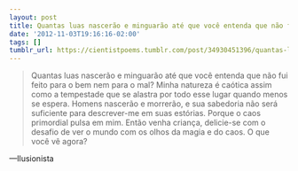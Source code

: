 ```yaml
---
layout: post
title: Quantas luas nascerão e minguarão até que você entenda que não fui feito para o bem nem para o mal? (...)
date: '2012-11-03T19:16:16-02:00'
tags: []
tumblr_url: https://cientistpoems.tumblr.com/post/34930451396/quantas-luas-nascer%C3%A3o-e-minguar%C3%A3o-at%C3%A9-que-voc%C3%AA
---
```

> Quantas luas nascerão e minguarão até que você entenda que não fui feito para o bem nem para o mal? Minha natureza é caótica assim como a tempestade que se alastra por todo esse lugar quando menos se espera. Homens nascerão e morrerão, e sua sabedoria não será suficiente para descrever-me em suas estórias. Porque o caos primordial pulsa em mim. Então venha criança, delicie-se com o desafio de ver o mundo com os olhos da magia e do caos. O que você vê agora?

—Ilusionista
